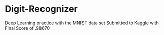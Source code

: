 # Digit-Recognizer
Deep Learning practice with the MNIST data set
Submitted to Kaggle with Final Score of .98670
